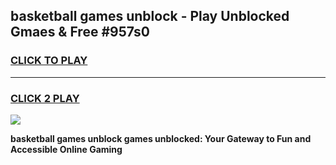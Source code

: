 
## basketball games unblock - Play Unblocked Gmaes & Free #957s0
<h3>
<a href="https://news.freeplayer.one?title=basketball_games_unblock&ref=24F">CLICK TO PLAY</a></h3>
<hr>

<h3>
<a href="https://news.freeplayer.one?title=basketball_games_unblock&ref=24F">CLICK 2 PLAY</a>
  
</h3>

<a href="https://news.freeplayer.one?title=basketball_games_unblock&ref=24F/"><img src="https://clearcache.store/games.png"></a>


**basketball games unblock games unblocked: Your Gateway to Fun and Accessible Online Gaming**

